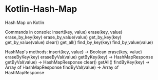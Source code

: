 # Kotlin-Hash-Map
Hash Map on Kotlin

Commands in console:
insert(key, value)
erase(key, value)
erase_by_key(key)
erase_by_value(value)
get_by_key(key)
get_by_value(value)
clear()
get_all()
find_by_key(key)
find_by_value(value)

HashMap's methods:
insert(key, value) -> Boolean
erase(key, value)
eraseByKey(key)
eraseByVal(value)
getByKey(key) -> HashMapResponse
getByVal(value) -> HashMapResponse
clear()
getAll()
findByKey(key) -> Array of HashMapResponse
findByVal(value) -> Array of HashMapResponse

